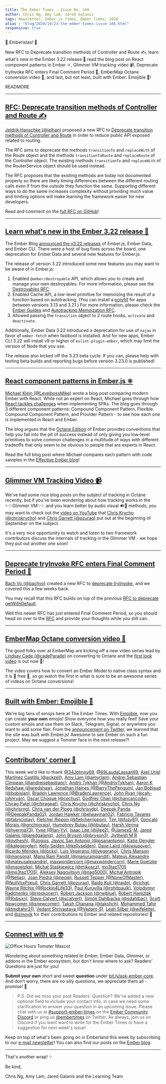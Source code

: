 ```yaml
---
title: The Ember Times - Issue No. 166
author: Chris Ng, Amy Lam, Jared Galanis
tags: Newsletter, Ember.js Times, Ember Times, 2020
alias : "blog/2020/10/23-the-ember-times-issue-166.html"
responsive: true
---
```


👋 Emberistas! 🐹

New RFC to Deprecate transition methods of Controller and Route ✍️,
learn what's new in the Ember 3.22 release 🎉
read the blog post on React component patterns in Ember ⚛️,
Glimmer VM tracking video 📹,
Deprecate tryInvoke RFC enters Final Comment Period 📜,
EmberMap Octane conversion video 📼,
and last, but not least, built with Ember: Emojible 🥳!

READMORE

---

## [RFC: Deprecate transition methods of Controller and Route ✍️](https://github.com/emberjs/rfcs/pull/674)

[Jeldrik Hanschke (@jelhan)](https://github.com/jelhan) proposed a new RFC to [Deprecate transition methods of Controller and Route](https://github.com/emberjs/rfcs/pull/674) in order to reduce public API exposed related to routing.

The RFC aims to deprecate the methods `transitionTo` and `replaceWith` of the Route object and the methods `transitionToRoute` and `replaceRoute` of the Controller object. The existing methods `transitionTo` and `replaceWith` of the RouterService object should be used instead.

The RFC proposes that the existing methods are today not documented properly so there are likely timing differences between the different routing calls even if from the outside they function the same. Supporting different ways to do the same increases complexity without providing much value and limiting options will make learning the framework easier for new developers.

Read and comment on the [full RFC on GitHub](https://github.com/emberjs/rfcs/pull/674)!

---

## [Learn what's new in the Ember 3.22 release 🎉](https://blog.emberjs.com/2020/10/20/ember-3-22-released.html)

<!--alex ignore host-hostess-->
The Ember Blog [announced the v3.22 releases](https://blog.emberjs.com/2020/10/20/ember-3-22-released.html) of Ember.js, Ember Data, and Ember CLI. There were a host of bug fixes across the board, one deprecation for Ember Data and several new features for Ember.js.

The release of version 3.22 introduced some new features you may want to be aware of in Ember.js:

<!--alex ignore savage-->
1. Enabled `@ember/destroyable` API, which allows you to create and manage your own destroyables. For more information, please see the [Destroyables RFC](https://emberjs.github.io/rfcs/0580-destroyables.html).
2. Enabled Cache API, a low-level primitive for memoizing the result of a function based on autotracking. (You can install a [polyfill](https://github.com/ember-polyfills/ember-cache-primitive-polyfill) for apps between versions 3.13 and 3.21.) For more information, please check the [Ember Guides](https://guides.emberjs.com/release/in-depth-topics/autotracking-in-depth/#toc_caching-of-tracked-properties) and [Autotracking Memoization RFC](https://emberjs.github.io/rfcs/0615-autotracking-memoization.html).
3. Allowed passing the `transition` object to 2 route hooks, `activate` and `deactivate`.

Additionally, Ember Data 3.22 introduced a deprecation for use of `najax` in favor of `ember-fetch` when fastboot is installed. And for new apps, Ember CLI 3.22 will install v9 or higher of `eslint-plugin-ember`, which may limit the version of Node that you use.

The release also kicked off the 3.23 beta cycle. If you can, please help with testing beta builds and reporting bugs before version 3.23.0 is published!

---

## [React component patterns in Ember.js ⚛️](https://www.effective-ember.com/blog/react-component-patterns/)

[Michael Klein (@LevelbossMike)](https://github.com/LevelbossMike) wrote a blog post comparing modern Ember with React. While not an expert on React, Michael goes through how [React tackles challenges](https://dev.to/alexi_be3/react-component-patterns-49ho) when implementing SPAs. The blog goes through 3 different component patterns: Compound Component Pattern, Flexible Compound Component Pattern, and Provider Pattern - to see how each one is implemented in React and Ember.

<!--alex ignore obvious-->
The blog argues that the [Octane Edition](https://emberjs.com/editions/octane/) of Ember provides conventions that help you fall into the pit of success instead of only giving you low-level primitives to solve common challenges in a multitude of ways with different tradeoffs that only seem to be obvious to people that are experts in React.

Read the full blog post where Michael compares each pattern with code samples in the [Effective Ember blog](https://www.effective-ember.com/blog/react-component-patterns/)!

---

## [Glimmer VM Tracking Video 📹](https://www.youtube.com/watch?v=BjKERSRpPeI)

We've had some nice blog posts on the subject of tracking in Octane recently, but if you've been wondering about how tracking works in the ✨✨Glimmer VM✨✨ and you learn better by audio visual 🔊📼 methods, you may want to check out the [video on YouTube](https://www.youtube.com/watch?v=BjKERSRpPeI) that [Chris Krycho (@chriskrycho)](https://github.com/chriskrycho) and [Chris Garrett (@pzuraq)](https://github.com/pzuraq) put out at the beginning of September on the subject.

It's a very nice opportunity to watch and listen to two framework contributors discuss the internals of tracking in the Glimmer VM - we hope they put out another one soon!

---

## [Deprecate tryInvoke RFC enters Final Comment Period 📜](https://twitter.com/emberjs/status/1319720127320018944)

[Bach Vo (@bachvo)](https://github.com/bachvo) created a new RFC to [deprecate tryInvoke](https://github.com/emberjs/rfcs/pull/673), and we covered this a few weeks back. 

You may recall that this RFC builds on top of the previous [RFC to deprecate getWithDefault](https://emberjs.github.io/rfcs/0554-deprecate-getwithdefault.html).

<!--alex ignore just-->
Well this newer RFC has just entered Final Comment Period, so you should head on over to the [RFC](https://github.com/emberjs/rfcs/pull/673) and provide your thoughts while you still can.

---

## [EmberMap Octane conversion video 📼](https://twitter.com/ember_map/status/1319715247423369216)

The good folks over at EmberMap are kicking off a new video series lead by [Lindsay Cade (@cadeParade)](https://github.com/cadeParade) on converting to Octane and the [first look video](https://embermap.com/topics/converting-to-octane-first-look/converting-a-model) is out now 🎉!

The video covers how to convert an Ember Model to native class syntax and it is 💸 free 💸, so go watch the first in what is sure to be an awesome series of videos on Octane conversions!

---

## [Built with Ember: Emojible 🥳](https://creator.emojible.store/)

We're big fans of emojis here at The Ember Times. With [Emojible](https://creator.emojible.store/), now you can create **your own** emojis! Show everyone how you really feel! Save your custom emojis and use them on Slack, Telegram, Signal, or anywhere you want to add some flair. From the [announcement on Twitter](https://twitter.com/emojible/status/1318534253471256576), we learned that the site was built with Ember.js! Awesome to see Ember on such a fun project. May we suggest a Tomster face in the next release?! 

---

## [Contributors' corner 👏](https://guides.emberjs.com/release/contributing/repositories/)

<p>This week we'd like to thank <a href="https://github.com/34Johnny69" rel="noopener noreferrer" target="_blank">@34Johnny69</a>, <a href="https://github.com/69LaudaLassan69" rel="noopener noreferrer" target="_blank">@69LaudaLassan69</a>, <a href="https://github.com/ackzell" rel="noopener noreferrer" target="_blank">Axel Uriel Martínez Castillo (@ackzell)</a>, <a href="https://github.com/amyrlam" rel="noopener noreferrer" target="_blank">Amy Lam (@amyrlam)</a>, <a href="https://github.com/andreisebastianc" rel="noopener noreferrer" target="_blank">Andrei Sebastian Cîmpean (@andreisebastianc)</a>, <a href="https://github.com/AndriyTykhan" rel="noopener noreferrer" target="_blank">Andrii Tykhan (@AndriyTykhan)</a>, <a href="https://github.com/aredshaw" rel="noopener noreferrer" target="_blank">Aaron K Redshaw (@aredshaw)</a>, <a href="https://github.com/BarryThePenguin" rel="noopener noreferrer" target="_blank">Jonathan Haines (@BarryThePenguin)</a>, <a href="https://github.com/bobisjan" rel="noopener noreferrer" target="_blank">Jan Bobisud (@bobisjan)</a>, <a href="https://github.com/BradenLawrence" rel="noopener noreferrer" target="_blank">Braden Lawrence (@BradenLawrence)</a>, <a href="https://github.com/cah-johnryan" rel="noopener noreferrer" target="_blank">John Ryan (@cah-johnryan)</a>, <a href="https://github.com/cechus" rel="noopener noreferrer" target="_blank">Oscar Choque (@cechus)</a>, <a href="https://github.com/chancancode" rel="noopener noreferrer" target="_blank">Godfrey Chan (@chancancode)</a>, <a href="https://github.com/chiragpat" rel="noopener noreferrer" target="_blank">Chirag Patel (@chiragpat)</a>, <a href="https://github.com/chriskrycho" rel="noopener noreferrer" target="_blank">Chris Krycho (@chriskrycho)</a>, <a href="https://github.com/chrisrng" rel="noopener noreferrer" target="_blank">Chris Ng (@chrisrng)</a>, <a href="https://github.com/chrisvdp" rel="noopener noreferrer" target="_blank">Chris van der Ploeg (@chrisvdp)</a>, <a href="https://github.com/DeepakPanda02" rel="noopener noreferrer" target="_blank">Deepak Panda (@DeepakPanda02)</a>, <a href="https://github.com/elwayman02" rel="noopener noreferrer" target="_blank">Jordan Hawker (@elwayman02)</a>, <a href="https://github.com/fabriciotav" rel="noopener noreferrer" target="_blank">Fabrício Tavares (@fabriciotav)</a>, <a href="https://github.com/fletcherrippon" rel="noopener noreferrer" target="_blank">Fletcher Rippon (@fletcherrippon)</a>, <a href="https://github.com/fozy81" rel="noopener noreferrer" target="_blank">Tim (@fozy81)</a>, <a href="https://github.com/gnclmorais" rel="noopener noreferrer" target="_blank">Gonçalo Morais (@gnclmorais)</a>, <a href="https://github.com/hbutau" rel="noopener noreferrer" target="_blank">Humphrey Butau (@hbutau)</a>, <a href="https://github.com/hverma73" rel="noopener noreferrer" target="_blank">Harsh Verma (@hverma73)</a>, <a href="https://github.com/Ian-Yy" rel="noopener noreferrer" target="_blank">Yyee (@Ian-Yy)</a>, <a href="https://github.com/ijlee2" rel="noopener noreferrer" target="_blank">Isaac Lee (@ijlee2)</a>, <a href="https://github.com/JamesS-M" rel="noopener noreferrer" target="_blank">@JamesS-M</a>, <a href="https://github.com/jaredgalanis" rel="noopener noreferrer" target="_blank">Jared Galanis (@jaredgalanis)</a>, <a href="https://github.com/jbryson3" rel="noopener noreferrer" target="_blank">John Bryson (@jbryson3)</a>, <a href="https://github.com/jivthesh" rel="noopener noreferrer" target="_blank">Jivthesh M R (@jivthesh)</a>, <a href="https://github.com/Jogius" rel="noopener noreferrer" target="_blank">@Jogius</a>, <a href="https://github.com/jpsanantonio" rel="noopener noreferrer" target="_blank">Jayvic San Antonio (@jpsanantonio)</a>, <a href="https://github.com/kategengler" rel="noopener noreferrer" target="_blank">Katie Gengler (@kategengler)</a>, <a href="https://github.com/kellyselden" rel="noopener noreferrer" target="_blank">Kelly Selden (@kellyselden)</a>, <a href="https://github.com/kiwiupover" rel="noopener noreferrer" target="_blank">Dave Laird (@kiwiupover)</a>, <a href="https://github.com/locks" rel="noopener noreferrer" target="_blank">Ricardo Mendes (@locks)</a>, <a href="https://github.com/lvegerano" rel="noopener noreferrer" target="_blank">Luis Vegerano (@lvegerano)</a>, <a href="https://github.com/mansona" rel="noopener noreferrer" target="_blank">Chris Manson (@mansona)</a>, <a href="https://github.com/manurampandit" rel="noopener noreferrer" target="_blank">Manu Ram Pandit (@manurampandit)</a>, <a href="https://github.com/mateusalexandre" rel="noopener noreferrer" target="_blank">Mateus Alexandre (@mateusalexandre)</a>, <a href="https://github.com/maxwondercorn" rel="noopener noreferrer" target="_blank">maxwondercorn (@maxwondercorn)</a>, <a href="https://github.com/mgoetzke" rel="noopener noreferrer" target="_blank">Marie Goetzke (@mgoetzke)</a>, <a href="https://github.com/mikoscz" rel="noopener noreferrer" target="_blank">Michał Staśkiewicz (@mikoscz)</a>, <a href="https://github.com/mo3taz1705" rel="noopener noreferrer" target="_blank">mo3taz1705 (@mo3taz1705)</a>, <a href="https://github.com/nag5000" rel="noopener noreferrer" target="_blank">Aleksey Nagovitsyn (@nag5000)</a>, <a href="https://github.com/Nelias" rel="noopener noreferrer" target="_blank">Michał Antropik (@Nelias)</a>, <a href="https://github.com/neojp" rel="noopener noreferrer" target="_blank">Joan Piedra (@neojp)</a>, <a href="https://github.com/NoneOfMaster" rel="noopener noreferrer" target="_blank">Russell Tepper (@NoneOfMaster)</a>, <a href="https://github.com/NullVoxPopuli" rel="noopener noreferrer" target="_blank">@NullVoxPopuli</a>, <a href="https://github.com/pzuraq" rel="noopener noreferrer" target="_blank">Chris Garrett (@pzuraq)</a>, <a href="https://github.com/raido" rel="noopener noreferrer" target="_blank">Raido Kuli (@raido)</a>, <a href="https://github.com/richgt" rel="noopener noreferrer" target="_blank">@richgt</a>, <a href="https://github.com/Rockin4Life33" rel="noopener noreferrer" target="_blank">Wayne Ritchie (@Rockin4Life33)</a>, <a href="https://github.com/rohitpaulk" rel="noopener noreferrer" target="_blank">Paul Kuruvilla (@rohitpaulk)</a>, <a href="https://github.com/rreckonerr" rel="noopener noreferrer" target="_blank">Volodymyr Radchenko (@rreckonerr)</a>, <a href="https://github.com/rwjblue" rel="noopener noreferrer" target="_blank">Robert Jackson (@rwjblue)</a>, <a href="https://github.com/Rxbsxn" rel="noopener noreferrer" target="_blank">Robert Harężlak (@Rxbsxn)</a>, <a href="https://github.com/scalvert" rel="noopener noreferrer" target="_blank">Steve Calvert (@scalvert)</a>, <a href="https://github.com/sdahlbac" rel="noopener noreferrer" target="_blank">Simon Dahlbacka (@sdahlbac)</a>, <a href="https://github.com/snewcomer" rel="noopener noreferrer" target="_blank">Scott Newcomer (@snewcomer)</a>, <a href="https://github.com/takshch" rel="noopener noreferrer" target="_blank">Taksh Chanana (@takshch)</a>, <a href="https://github.com/tmdtahir21" rel="noopener noreferrer" target="_blank">Mohammed Tahir (@tmdtahir21)</a>, <a href="https://github.com/Vedant-S" rel="noopener noreferrer" target="_blank">Vedant Shrivastava (@Vedant-S)</a>, <a href="https://github.com/wifelette" rel="noopener noreferrer" target="_blank">Leah Silber (@wifelette)</a>, and <a href="https://github.com/zinovik" rel="noopener noreferrer" target="_blank">@zinovik</a> for their contributions to Ember and related repositories! 💖</p>

---

## [Connect with us 🤓](https://docs.google.com/forms/d/e/1FAIpQLScqu7Lw_9cIkRtAiXKitgkAo4xX_pV1pdCfMJgIr6Py1V-9Og/viewform)

<div class="blog-row">
  <img class="float-right small transparent padded" alt="Office Hours Tomster Mascot" title="Readers' Questions" src="/images/tomsters/officehours.png" />

  <p>Wondering about something related to Ember, Ember Data, Glimmer, or addons in the Ember ecosystem, but don't know where to ask? Readers’ Questions are just for you!</p>

  <p><strong>Submit your own</strong> short and sweet <strong>question</strong> under <a href="https://bit.ly/ask-ember-core" target="rq">bit.ly/ask-ember-core</a>. And don’t worry, there are no silly questions, we appreciate them all - promise! 🤞</p>
</div>

> P.S. Did we miss your past Readers' Question? We've added a new optional field to include your contact info, in case we need some clarification to answer your question in an upcoming issue. Please chat with us at <a href="https://discordapp.com/channels/480462759797063690/485450546887786506">#support-ember-times</a> on the <a href="https://discordapp.com/invite/zT3asNS">Ember Community Discord</a> or ping us <a href="https://twitter.com/embertimes">@embertimes</a> on Twitter. As always, join us on Discord if you want want to write for the Ember Times or have a suggestion for next week's issue!</p>

<div>
  <p>Keep on top of what's been going on in Emberland this week by subscribing to our <a href="https://the-emberjs-times.ongoodbits.com/">e-mail newsletter</a>! You can also find our posts on the <a href="https://emberjs.com/blog/tags/newsletter.html">Ember blog</a>.</p>
</div>

---

That's another wrap! ✨

Be kind,

Chris Ng, Amy Lam, Jared Galanis and the Learning Team
